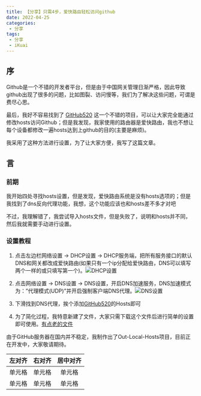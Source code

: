 ```yaml
---
title: 【分享】只需4步，爱快路由轻松访问github
date: 2022-04-25
categories:
 - 分享
tags:
 - 分享
 - iKuai
---
```


## 序

Github是一个不错的开发者平台，但是由于中国网关管理日渐严格，因此导致github出现了很多的问题，比如图裂、访问慢等，我们为了解决这些问题，可谓是费尽心思。

最后，我好不容易找到了 <a href="https://github.com/521xueweihan/GitHub520" target="_blank">GitHub520</a> 这一个不错的项目，可以让大家完全能通过修改hosts访问Github；但是我发现，我家使用的路由器是爱快路由，我也不想让每个设备都修改一遍hosts达到上github的目的(主要是麻烦)。

我采用了这种方法进行设置，为了让大家方便，我写了这篇文章。

## 言

### 前期

我开始四处寻找hosts设置，但是发现，爱快路由系统是没有hosts选项的；但是我找到了dns反向代理功能，我想，这个功能应该也和hosts差不多才对吧

不过，我理解错了，我尝试导入hosts文件，但是失败了，说明和hosts并不同，然后我就需要手动进行设置。

### 设置教程

<ol>
 <li><p>点击左边栏网络设置 -> DHCP设置 -> DHCP服务端，把所有服务接口的默认DNS和网关都改成爱快路由(如果只有一个ip分配给爱快路由，DNS可以填写两个一样的或只填写第一个)。<img src="https://s1.ax1x.com/2022/04/25/LIogHO.jpg" alt="DHCP设置"></p></li>
 <li><p>点击网络设置 -> DNS设置 -> DNS设置，开启DNS加速服务，DNS加速模式为：”代理模式(UDP)”并开启强制客户端DNS代理。<img src="https://s1.ax1x.com/2022/04/25/LII2fs.jpg" alt="DNS设置"></p></li>
 <li><p>下滑找到DNS代理，挨个添加<a href="https://github.com/521xueweihan/GitHub520" target="_blank">GitHub520</a>的Hosts即可</p></li>
 <li>为了简化过程，我特意新建了文件，大家只需下载这个文件后进行简单的设置即可使用。<a href="https://github.com/521xueweihan/GitHub520/files/8495022/iKuai-github-dns-update-by-2022-04-11-11%2B31%2B10.txt" target="_blank">有点老的文件</a></li>
</ol>
<p>由于GitHub服务器在国内并不稳定，我制作出了Out-Local-Hosts项目，目前正在开发中，大家敬请期待。</p>


| 左对齐 | 右对齐 | 居中对齐 |
| :-----| ----: | :----: |
| 单元格 | 单元格 | 单元格 |
| 单元格 | 单元格 | 单元格 |
